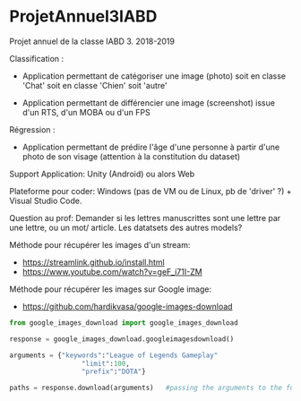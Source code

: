 # ProjetAnnuel3IABD
Projet annuel de la classe IABD 3. 2018-2019


Classification :

- Application permettant de catégoriser une image (photo) soit en classe 'Chat' soit en classe 'Chien' soit
'autre'

- Application permettant de différencier une image (screenshot) issue d'un RTS, d'un MOBA ou d'un FPS

Régression :

- Application permettant de prédire l'âge d'une personne à partir d'une photo de son visage (attention à la
constitution du dataset)

Support Application:
  Unity (Android) ou alors Web


Plateforme pour coder: Windows (pas de VM ou de Linux, pb de 'driver' ?) + Visual Studio Code.

Question au prof: Demander si les lettres manuscrittes sont une lettre par une lettre, ou un mot/ article.
                Les datatsets des autres models?

Méthode pour récupérer les images d'un stream:

  - https://streamlink.github.io/install.html
  - https://www.youtube.com/watch?v=geF_i71I-ZM
  
Méthode pour récupérer les images sur Google image:
  - https://github.com/hardikvasa/google-images-download

```python
from google_images_download import google_images_download

response = google_images_download.googleimagesdownload()

arguments = {"keywords":"League of Legends Gameplay"
                  "limit":100,
                  "prefix":"DOTA"}

paths = response.download(arguments)   #passing the arguments to the function
```
